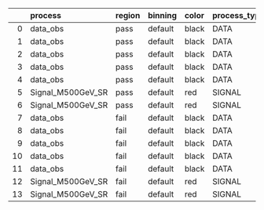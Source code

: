 |    | process           | region   | binning   | color   | process_type   |   scale | variation   | source_filename                                            | source_histname   | alias             | title           |   combine_idx |     lnN |   shapes | syst_type   | direction   | variation_alias   |
|---:|:------------------|:---------|:----------|:--------|:---------------|--------:|:------------|:-----------------------------------------------------------|:------------------|:------------------|:----------------|--------------:|--------:|---------:|:------------|:------------|:------------------|
|  0 | data_obs          | pass     | default   | black   | DATA           |       1 | pT          | ./histograms_for_2DAlphabet_v4/EaDM_Cosmics_Data_SR.root   | hpass_pTsyst_up   | Cosmics_Data_SR   | Cosmics_Data_SR |           nan | nan     |        1 | shapes      | Up          | pTsyst            |
|  1 | data_obs          | pass     | default   | black   | DATA           |       1 | pT          | ./histograms_for_2DAlphabet_v4/EaDM_Cosmics_Data_SR.root   | hpass_pTsyst_down | Cosmics_Data_SR   | Cosmics_Data_SR |           nan | nan     |        1 | shapes      | Down        | pTsyst            |
|  2 | data_obs          | pass     | default   | black   | DATA           |       1 | t0          | ./histograms_for_2DAlphabet_v4/EaDM_Cosmics_Data_SR.root   | hpass_t0syst_up   | Cosmics_Data_SR   | Cosmics_Data_SR |           nan | nan     |        1 | shapes      | Up          | t0syst            |
|  3 | data_obs          | pass     | default   | black   | DATA           |       1 | t0          | ./histograms_for_2DAlphabet_v4/EaDM_Cosmics_Data_SR.root   | hpass_t0syst_down | Cosmics_Data_SR   | Cosmics_Data_SR |           nan | nan     |        1 | shapes      | Down        | t0syst            |
|  4 | data_obs          | pass     | default   | black   | DATA           |       1 | nominal     | ./histograms_for_2DAlphabet_v4/EaDM_Cosmics_Data_SR.root   | hpass             | Cosmics_Data_SR   | Cosmics_Data_SR |           nan | nan     |      nan | nan         | nan         | nan               |
|  5 | Signal_M500GeV_SR | pass     | default   | red     | SIGNAL         |       1 | lumi        | ./histograms_for_2DAlphabet_v4/EaDM_Signal_M500GeV_SR.root | hpass             | Signal_M500GeV_SR | DM signal       |           nan |   1.001 |      nan | lnN         | nan         | nan               |
|  6 | Signal_M500GeV_SR | pass     | default   | red     | SIGNAL         |       1 | nominal     | ./histograms_for_2DAlphabet_v4/EaDM_Signal_M500GeV_SR.root | hpass             | Signal_M500GeV_SR | DM signal       |           nan | nan     |      nan | nan         | nan         | nan               |
|  7 | data_obs          | fail     | default   | black   | DATA           |       1 | pT          | ./histograms_for_2DAlphabet_v4/EaDM_Cosmics_Data_SR.root   | hfail_pTsyst_up   | Cosmics_Data_SR   | Cosmics_Data_SR |           nan | nan     |        1 | shapes      | Up          | pTsyst            |
|  8 | data_obs          | fail     | default   | black   | DATA           |       1 | pT          | ./histograms_for_2DAlphabet_v4/EaDM_Cosmics_Data_SR.root   | hfail_pTsyst_down | Cosmics_Data_SR   | Cosmics_Data_SR |           nan | nan     |        1 | shapes      | Down        | pTsyst            |
|  9 | data_obs          | fail     | default   | black   | DATA           |       1 | t0          | ./histograms_for_2DAlphabet_v4/EaDM_Cosmics_Data_SR.root   | hfail_t0syst_up   | Cosmics_Data_SR   | Cosmics_Data_SR |           nan | nan     |        1 | shapes      | Up          | t0syst            |
| 10 | data_obs          | fail     | default   | black   | DATA           |       1 | t0          | ./histograms_for_2DAlphabet_v4/EaDM_Cosmics_Data_SR.root   | hfail_t0syst_down | Cosmics_Data_SR   | Cosmics_Data_SR |           nan | nan     |        1 | shapes      | Down        | t0syst            |
| 11 | data_obs          | fail     | default   | black   | DATA           |       1 | nominal     | ./histograms_for_2DAlphabet_v4/EaDM_Cosmics_Data_SR.root   | hfail             | Cosmics_Data_SR   | Cosmics_Data_SR |           nan | nan     |      nan | nan         | nan         | nan               |
| 12 | Signal_M500GeV_SR | fail     | default   | red     | SIGNAL         |       1 | lumi        | ./histograms_for_2DAlphabet_v4/EaDM_Signal_M500GeV_SR.root | hfail             | Signal_M500GeV_SR | DM signal       |           nan |   1.001 |      nan | lnN         | nan         | nan               |
| 13 | Signal_M500GeV_SR | fail     | default   | red     | SIGNAL         |       1 | nominal     | ./histograms_for_2DAlphabet_v4/EaDM_Signal_M500GeV_SR.root | hfail             | Signal_M500GeV_SR | DM signal       |           nan | nan     |      nan | nan         | nan         | nan               |